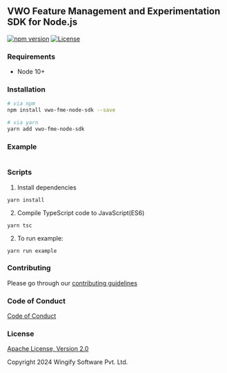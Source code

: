 ## VWO Feature Management and Experimentation SDK for Node.js

[![npm version](https://badge.fury.io/js/vwo-fme-node-sdk.svg)](https://www.npmjs.com/package/vwo-fme-node-sdk)
[![License](https://img.shields.io/badge/License-Apache%202.0-blue.svg)](http://www.apache.org/licenses/LICENSE-2.0)

### Requirements

- Node 10+

### Installation

```bash
# via npm
npm install vwo-fme-node-sdk --save

# via yarn
yarn add vwo-fme-node-sdk
```

### Example

```javascript

```

### Scripts

1. Install dependencies

`yarn install`

2. Compile TypeScript code to JavaScript(ES6)

`yarn tsc`

2. To run example:

`yarn run example`

### Contributing

Please go through our [contributing guidelines](https://github.com/wingify/vwo-fme-node-sdk/blob/master/CONTRIBUTING.md)

### Code of Conduct

[Code of Conduct](https://github.com/wingify/vwo-fme-node-sdk/blob/master/CODE_OF_CONDUCT.md)

### License

[Apache License, Version 2.0](https://github.com/wingify/vwo-fme-node-sdk/blob/master/LICENSE)

Copyright 2024 Wingify Software Pvt. Ltd.
